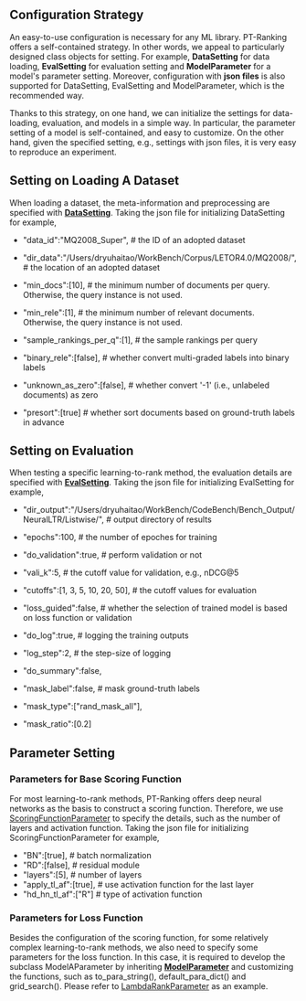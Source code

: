 ## Configuration Strategy

An easy-to-use configuration is necessary for any ML library. PT-Ranking offers a self-contained strategy.
In other words, we appeal to particularly designed class objects for setting. For example, **DataSetting** for data loading, **EvalSetting** for evaluation setting and **ModelParameter** for a model's parameter setting. Moreover, configuration with **json files** is also supported for DataSetting, EvalSetting and ModelParameter, which is the recommended way.

Thanks to this strategy, on one hand, we can initialize the settings for data-loading, evaluation, and models in a simple way. In particular, the parameter setting of a model is self-contained, and easy to customize. On the other hand, given the specified setting, e.g., settings with json files, it is very easy to reproduce an experiment.

## Setting on Loading A Dataset

When loading a dataset, the meta-information and preprocessing are specified with **[DataSetting](https://github.com/ptranking/ptranking.github.io/raw/master/ptranking/ltr_adhoc/eval/parameter.py)**. Taking the json file for initializing DataSetting for example,

- "data_id":"MQ2008_Super", # the ID of an adopted dataset
- "dir_data":"/Users/dryuhaitao/WorkBench/Corpus/LETOR4.0/MQ2008/", # the location of an adopted dataset

- "min_docs":[10], # the minimum number of documents per query. Otherwise, the query instance is not used.
- "min_rele":[1], # the minimum number of relevant documents. Otherwise, the query instance is not used.
- "sample_rankings_per_q":[1], # the sample rankings per query

- "binary_rele":[false], # whether convert multi-graded labels into binary labels
- "unknown_as_zero":[false], # whether convert '-1' (i.e., unlabeled documents) as zero
- "presort":[true] # whether sort documents based on ground-truth labels in advance

## Setting on Evaluation

When testing a specific learning-to-rank method, the evaluation details are specified with **[EvalSetting](https://github.com/ptranking/ptranking.github.io/raw/master/ptranking/ltr_adhoc/eval/parameter.py)**. Taking the json file for initializing EvalSetting for example,

- "dir_output":"/Users/dryuhaitao/WorkBench/CodeBench/Bench_Output/NeuralLTR/Listwise/", # output directory of results

- "epochs":100, # the number of epoches for training

- "do_validation":true, # perform validation or not

- "vali_k":5, # the cutoff value for validation, e.g., nDCG@5
- "cutoffs":[1, 3, 5, 10, 20, 50], # the cutoff values for evaluation

- "loss_guided":false, # whether the selection of trained model is based on loss function or validation

- "do_log":true, # logging the training outputs
- "log_step":2, # the step-size of logging
- "do_summary":false,

- "mask_label":false, # mask ground-truth labels
- "mask_type":["rand_mask_all"],
- "mask_ratio":[0.2]

## Parameter Setting

### Parameters for Base Scoring Function
For most learning-to-rank methods, PT-Ranking offers deep neural networks as the basis to construct a scoring function. Therefore, we use [ScoringFunctionParameter](https://github.com/ptranking/ptranking.github.io/raw/master/ptranking/ltr_adhoc/eval/parameter.py) to specify the details, such as the number of layers and activation function. Taking the json file for initializing ScoringFunctionParameter for example,

- "BN":[true], # batch normalization
- "RD":[false], # residual module
- "layers":[5], # number of layers
- "apply_tl_af":[true], # use activation function for the last layer
- "hd_hn_tl_af":["R"] # type of activation function

### Parameters for Loss Function
Besides the configuration of the scoring function, for some relatively complex learning-to-rank methods, we also need to specify some parameters for the loss function. In this case, it is required to develop the subclass ModelAParameter by inheriting **[ModelParameter](https://github.com/ptranking/ptranking.github.io/raw/master/ptranking/ltr_adhoc/eval/parameter.py)** and customizing the functions, such as to_para_string(), default_para_dict() and grid_search(). Please refer to [LambdaRankParameter](https://github.com/ptranking/ptranking.github.io/raw/master/ptranking/ltr_adhoc/listwise/lambdarank.py) as an example.
